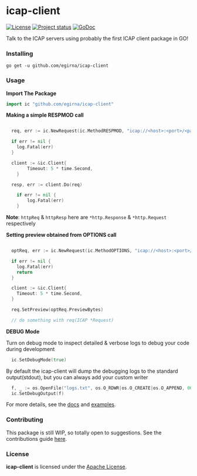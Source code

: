 # icap-client

[![License](https://img.shields.io/badge/License-Apache%202.0-blue.svg)](LICENSE)
[![Project status](https://img.shields.io/badge/version-0.1.0-green.svg)](https://github.com/egirna/icap-client/releases)
[![GoDoc](https://godoc.org/github.com/egirna/icap-client?status.svg)](https://godoc.org/github.com/egirna/icap-client)


Talk to the ICAP servers using probably the first ICAP client package in GO!

### Installing
```console
go get -u github.com/egirna/icap-client

```

### Usage

**Import The Package**

```go
import ic "github.com/egirna/icap-client"

```

**Making a simple RESPMOD call**

```go

  req, err := ic.NewRequest(ic.MethodRESPMOD, "icap://<host>:<port>/<path>", httpReq, httpResp)

  if err != nil {
    log.Fatal(err)
  }

  client := &ic.Client{
		Timeout: 5 * time.Second,
	}

  resp, err := client.Do(req)

	if err != nil {
		log.Fatal(err)
	}

```

**Note**: ``httpReq`` & ``httpResp`` here are ``*http.Response`` & ``*http.Request`` respectively

**Setting preview obtained from OPTIONS call**

```go

  optReq, err := ic.NewRequest(ic.MethodOPTIONS, "icap://<host>:<port>/<path>", nil, nil)

  if err != nil {
    log.Fatal(err)
    return
  }

  client := &ic.Client{
    Timeout: 5 * time.Second,
  }

  req.SetPreview(optReq.PreviewBytes)

  // do something with req(ICAP *Request)

```

**DEBUG Mode**

Turn on debug mode to inspect detailed & verbose logs to debug your code during development

```go
  ic.SetDebugMode(true)

```

By default the icap-client will dump the debugging logs to the standard output(stdout), but you can always add your custom writer

```go
  f, _ := os.OpenFile("logs.txt", os.O_RDWR|os.O_CREATE|os.O_APPEND, 0666)
  ic.SetDebugOutput(f)
```

For more details, see the [docs](https://godoc.org/github.com/egirna/icap-client) and [examples](examples/).


### Contributing

This package is still WIP, so totally open to suggestions. See the contributions guide [here](CONTRIBUTING.md).

### License

**icap-client** is licensed under the [Apache License](LICENSE).
